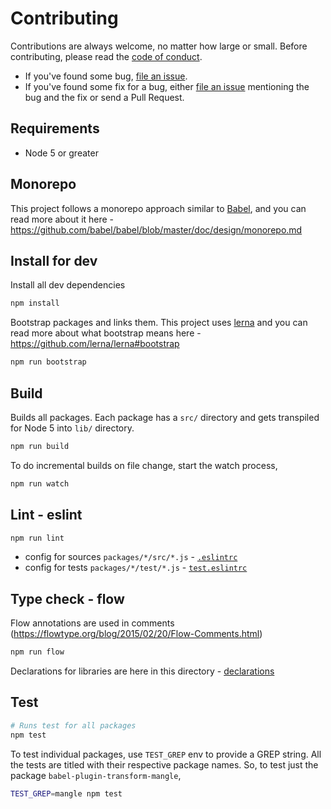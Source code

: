 # Contributing

Contributions are always welcome, no matter how large or small. Before contributing, please read the [code of conduct](CODE_OF_CONDUCT.md).

+ If you've found some bug, [file an issue](https://github.com/boopathi/babel-minify/issues/new).
+ If you've found some fix for a bug, either [file an issue](https://github.com/boopathi/babel-minify/issues/new) mentioning the bug and the fix or send a Pull Request.

## Requirements

+ Node 5 or greater

## Monorepo

This project follows a monorepo approach similar to [Babel](https://github.com/babel/babel), and you can read more about it here - https://github.com/babel/babel/blob/master/doc/design/monorepo.md

## Install for dev

Install all dev dependencies

```sh
npm install
```

Bootstrap packages and links them. This project uses [lerna](https://github.com/lerna/lerna) and you can read more about what bootstrap means here - https://github.com/lerna/lerna#bootstrap

```sh
npm run bootstrap
```

## Build

Builds all packages. Each package has a `src/` directory and gets transpiled for Node 5 into `lib/` directory.

```sh
npm run build
```

To do incremental builds on file change, start the watch process,

```sh
npm run watch
```

## Lint - eslint

```sh
npm run lint
```

+ config for sources `packages/*/src/*.js` - [`.eslintrc`](.eslintrc)
+ config for tests `packages/*/test/*.js` - [`test.eslintrc`](utils/test.eslintrc)

## Type check - flow

Flow annotations are used in comments (https://flowtype.org/blog/2015/02/20/Flow-Comments.html)

```sh
npm run flow
```

Declarations for libraries are here in this directory - [declarations](declarations)

## Test

```sh
# Runs test for all packages
npm test
```

To test individual packages, use `TEST_GREP` env to provide a GREP string. All the tests are titled with their respective package names. So, to test just the package `babel-plugin-transform-mangle`,

```sh
TEST_GREP=mangle npm test
```

